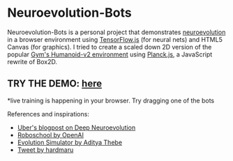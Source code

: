 # Neuroevolution-Bots
Neuroevolution-Bots is a personal project that demonstrates [neuroevolution](https://en.wikipedia.org/wiki/Neuroevolution) in a browser environment using [TensorFlow.js](https://js.tensorflow.org/) (for neural nets) and HTML5 Canvas (for graphics). I tried to create a scaled down 2D version of the popular [Gym's Humanoid-v2 environment](https://gym.openai.com/envs/Humanoid-v2/) using [Planck.js](http://piqnt.com/planck.js/), a JavaScript rewrite of Box2D.

## TRY THE DEMO: [here](https://mishig25.github.io/neuroevolution-robots/)

*live training is happening in your browser. Try dragging one of the bots

References and inspirations:
* [Uber's blogpost on Deep Neuroevolution](https://eng.uber.com/deep-neuroevolution/)
* [Roboschool by OpenAI](https://github.com/openai/roboschool)
* [Evolution Simulator by Aditya Thebe](https://github.com/adityathebe/evolutionSimulator)
* [Tweet by hardmaru](https://twitter.com/hardmaru/status/1007150247829594112?lang=en)